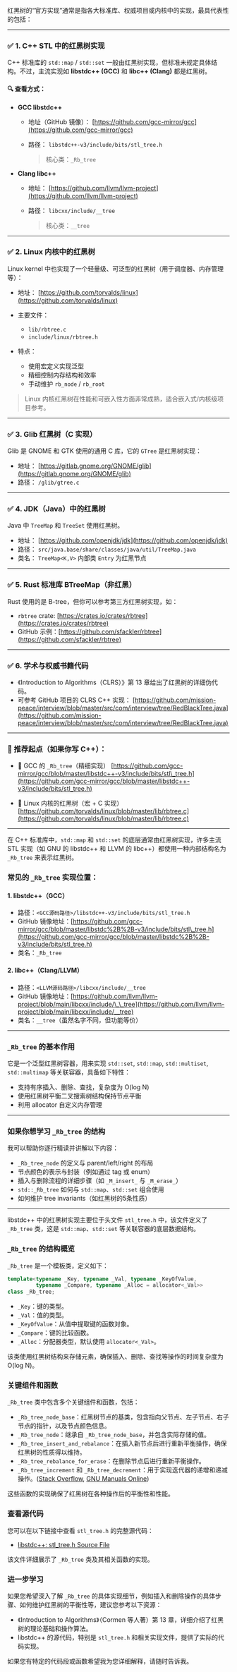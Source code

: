 红黑树的“官方实现”通常是指各大标准库、权威项目或内核中的实现，最具代表性的包括：

---

### ✅ **1. C++ STL 中的红黑树实现**

C++ 标准库的 `std::map` / `std::set` 一般由红黑树实现，但标准未规定具体结构。不过，主流实现如 **libstdc++ (GCC)** 和 **libc++ (Clang)** 都是红黑树。

#### 🔍 查看方式：

* **GCC libstdc++**

  * 地址（GitHub 镜像）：
    [https://github.com/gcc-mirror/gcc](https://github.com/gcc-mirror/gcc)
  * 路径：
    `libstdc++-v3/include/bits/stl_tree.h`

    > 核心类：`_Rb_tree`

* **Clang libc++**

  * 地址：
    [https://github.com/llvm/llvm-project](https://github.com/llvm/llvm-project)
  * 路径：
    `libcxx/include/__tree`

    > 核心类：`__tree`

---

### ✅ **2. Linux 内核中的红黑树**

Linux kernel 中也实现了一个轻量级、可泛型的红黑树（用于调度器、内存管理等）：

* 地址：
  [https://github.com/torvalds/linux](https://github.com/torvalds/linux)
* 主要文件：

  * `lib/rbtree.c`
  * `include/linux/rbtree.h`
* 特点：

  * 使用宏定义实现泛型
  * 精细控制内存结构和效率
  * 手动维护 `rb_node` / `rb_root`

> Linux 内核红黑树在性能和可嵌入性方面非常成熟，适合嵌入式/内核级项目参考。

---

### ✅ **3. Glib 红黑树（C 实现）**

Glib 是 GNOME 和 GTK 使用的通用 C 库，它的 `GTree` 是红黑树实现：

* 地址：
  [https://gitlab.gnome.org/GNOME/glib](https://gitlab.gnome.org/GNOME/glib)
* 路径：
  `/glib/gtree.c`

---

### ✅ **4. JDK（Java）中的红黑树**

Java 中 `TreeMap` 和 `TreeSet` 使用红黑树。

* 地址：
  [https://github.com/openjdk/jdk](https://github.com/openjdk/jdk)
* 路径：
  `src/java.base/share/classes/java/util/TreeMap.java`
* 类名：
  `TreeMap<K,V>` 内部类 `Entry` 为红黑节点

---

### ✅ **5. Rust 标准库 BTreeMap（非红黑）**

Rust 使用的是 B-tree，但你可以参考第三方红黑树实现，如：

* `rbtree` crate: [https://crates.io/crates/rbtree](https://crates.io/crates/rbtree)
* GitHub 示例：[https://github.com/sfackler/rbtree](https://github.com/sfackler/rbtree)

---

### ✅ **6. 学术与权威书籍代码**

* 《Introduction to Algorithms（CLRS）》第 13 章给出了红黑树的详细伪代码。
* 可参考 GitHub 项目的 CLRS C++ 实现：
  [https://github.com/mission-peace/interview/blob/master/src/com/interview/tree/RedBlackTree.java](https://github.com/mission-peace/interview/blob/master/src/com/interview/tree/RedBlackTree.java)

---

### 📌 推荐起点（如果你写 C++）：

* 🔹 GCC 的 `_Rb_tree`（精细实现）
  [https://github.com/gcc-mirror/gcc/blob/master/libstdc++-v3/include/bits/stl\_tree.h](https://github.com/gcc-mirror/gcc/blob/master/libstdc++-v3/include/bits/stl_tree.h)

* 🔹 Linux 内核的红黑树（宏 + C 实现）
  [https://github.com/torvalds/linux/blob/master/lib/rbtree.c](https://github.com/torvalds/linux/blob/master/lib/rbtree.c)

---

在 C++ 标准库中，`std::map` 和 `std::set` 的底层通常由红黑树实现，许多主流 STL 实现（如 GNU 的 libstdc++ 和 LLVM 的 libc++）都使用一种内部结构名为 `_Rb_tree` 来表示红黑树。

### 常见的 `_Rb_tree` 实现位置：

#### 1. **libstdc++（GCC）**

* 路径：`<GCC源码路径>/libstdc++-v3/include/bits/stl_tree.h`
* GitHub 镜像地址：[https://github.com/gcc-mirror/gcc/blob/master/libstdc%2B%2B-v3/include/bits/stl\_tree.h](https://github.com/gcc-mirror/gcc/blob/master/libstdc%2B%2B-v3/include/bits/stl_tree.h)
* 类名：`_Rb_tree`

#### 2. **libc++（Clang/LLVM）**

* 路径：`<LLVM源码路径>/libcxx/include/__tree`
* GitHub 镜像地址：[https://github.com/llvm/llvm-project/blob/main/libcxx/include/\_\_tree](https://github.com/llvm/llvm-project/blob/main/libcxx/include/__tree)
* 类名：`__tree`（虽然名字不同，但功能等价）

---

### `_Rb_tree` 的基本作用

它是一个泛型红黑树容器，用来实现 `std::set`, `std::map`, `std::multiset`, `std::multimap` 等关联容器，具备如下特性：

* 支持有序插入、删除、查找，复杂度为 O(log N)
* 使用红黑树平衡二叉搜索树结构保持节点平衡
* 利用 allocator 自定义内存管理

---

### 如果你想学习 `_Rb_tree` 的结构

我可以帮助你逐行精读并讲解以下内容：

* `_Rb_tree_node` 的定义与 parent/left/right 的布局
* 节点颜色的表示与封装（例如通过 tag 或 enum）
* 插入与删除流程的详细步骤（如 `_M_insert_` 与 `_M_erase_`）
* `std::_Rb_tree` 如何与 `std::map`、`std::set` 组合使用
* 如何维护 tree invariants（如红黑树的5条性质）

---

libstdc++ 中的红黑树实现主要位于头文件 `stl_tree.h` 中，该文件定义了 `_Rb_tree` 类，这是 `std::map`、`std::set` 等关联容器的底层数据结构。

### `_Rb_tree` 的结构概览

`_Rb_tree` 是一个模板类，定义如下：

```cpp
template<typename _Key, typename _Val, typename _KeyOfValue,
         typename _Compare, typename _Alloc = allocator<_Val>>
class _Rb_tree;
```



* `_Key`：键的类型。
* `_Val`：值的类型。
* `_KeyOfValue`：从值中提取键的函数对象。
* `_Compare`：键的比较函数。
* `_Alloc`：分配器类型，默认使用 `allocator<_Val>`。

该类使用红黑树结构来存储元素，确保插入、删除、查找等操作的时间复杂度为 O(log N)。

### 关键组件和函数

`_Rb_tree` 类中包含多个关键组件和函数，包括：

* `_Rb_tree_node_base`：红黑树节点的基类，包含指向父节点、左子节点、右子节点的指针，以及节点颜色信息。
* `_Rb_tree_node`：继承自 `_Rb_tree_node_base`，并包含实际存储的值。
* `_Rb_tree_insert_and_rebalance`：在插入新节点后进行重新平衡操作，确保红黑树的性质得以维持。
* `_Rb_tree_rebalance_for_erase`：在删除节点后进行重新平衡操作。
* `_Rb_tree_increment` 和 `_Rb_tree_decrement`：用于实现迭代器的递增和递减操作。([Stack Overflow][1], [GNU Manuals Online][2])

这些函数的实现确保了红黑树在各种操作后的平衡性和性能。

### 查看源代码

您可以在以下链接中查看 `stl_tree.h` 的完整源代码：

* [libstdc++: stl\_tree.h Source File](https://gcc.gnu.org/onlinedocs/gcc-4.6.3/libstdc%2B%2B/api/a01067_source.html)

该文件详细展示了 `_Rb_tree` 类及其相关函数的实现。

### 进一步学习

如果您希望深入了解 `_Rb_tree` 的具体实现细节，例如插入和删除操作的具体步骤、如何维护红黑树的平衡性等，建议您参考以下资源：

* 《Introduction to Algorithms》（Cormen 等人著）第 13 章，详细介绍了红黑树的理论基础和操作算法。
* libstdc++ 的源代码，特别是 `stl_tree.h` 和相关实现文件，提供了实际的代码实现。

如果您有特定的代码段或函数希望我为您详细解释，请随时告诉我。

[1]: https://stackoverflow.com/questions/16853644/stl-map-where-is-rb-tree-insert-and-rebalance-implemented?utm_source=chatgpt.com "STL Map where is _Rb_tree_insert_and_rebalance implemented?"
[2]: https://gnu.huihoo.com/gcc/gcc-10.4.0/libstdc%2B%2B/api/a00656.html?utm_source=chatgpt.com "libstdc++: stl_tree.h File Reference"

